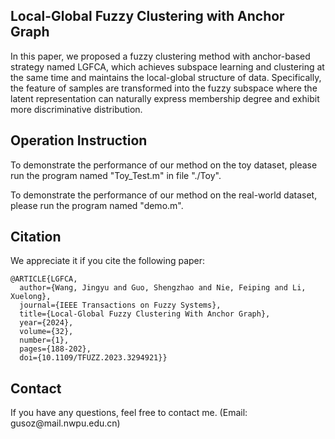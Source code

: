 ## Local-Global Fuzzy Clustering with Anchor Graph

In this paper, we proposed a fuzzy clustering method with anchor-based strategy named LGFCA, which achieves subspace learning and clustering at the same time and maintains the local-global structure of data. Specifically, the feature of samples are transformed into the fuzzy subspace where the latent representation can naturally express membership degree and exhibit more discriminative distribution.

## Operation Instruction

To demonstrate the performance of our method on the toy dataset, please run the program named "Toy_Test.m" in file "./Toy".

To demonstrate the performance of our method on the real-world dataset, please run the program named "demo.m".

## Citation

We appreciate it if you cite the following paper:

    @ARTICLE{LGFCA,
      author={Wang, Jingyu and Guo, Shengzhao and Nie, Feiping and Li, Xuelong},
      journal={IEEE Transactions on Fuzzy Systems},
      title={Local-Global Fuzzy Clustering With Anchor Graph},
      year={2024},
      volume={32},
      number={1},
      pages={188-202},
      doi={10.1109/TFUZZ.2023.3294921}}

## Contact

If you have any questions, feel free to contact me. (Email: gusoz\@mail.nwpu.edu.cn)

